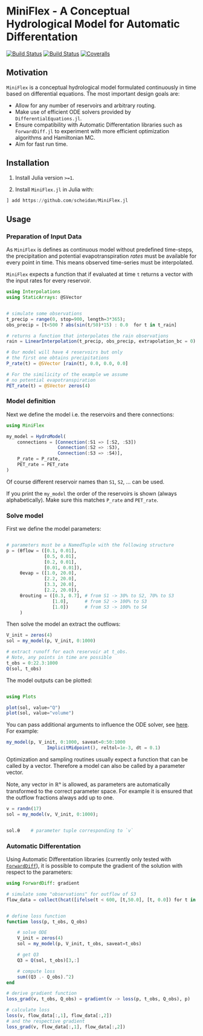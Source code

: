 # MiniFlex - A Conceptual Hydrological Model for Automatic Differentation

[![Build Status](https://travis-ci.com/scheidan/MiniFlex.jl.svg?branch=master)](https://travis-ci.com/scheidan/MiniFlex.jl)
[![Build Status](https://ci.appveyor.com/api/projects/status/github/scheidan/MiniFlex.jl?svg=true)](https://ci.appveyor.com/project/scheidan/MiniFlex-jl)
[![Coveralls](https://coveralls.io/repos/github/scheidan/MiniFlex.jl/badge.svg?branch=master)](https://coveralls.io/github/scheidan/MiniFlex.jl?branch=master)


## Motivation

`MiniFlex` is a conceptual hydrological model formulated continuously
in time based on differential equations. The most important design goals are:

- Allow for any number of reservoirs and arbitrary routing.
- Make use of efficient ODE solvers provided by
  `DifferentialEquations.jl`.
- Ensure compatibility with Automatic Differentation libraries such as
  `ForwardDiff.jl` to experiment with more efficient optimization algorithms
    and Hamiltonian MC.
- Aim for fast run time.


## Installation

1. Install Julia version `>=1`.

2. Install `MiniFlex.jl` in Julia with:
```Julia
] add https://github.com/scheidan/MiniFlex.jl

```


## Usage

### Preparation of Input Data

As `MiniFlex` is defines as continuous model without predefined
time-steps, the precipitation and potential evapotranspiration _rates_
must be available for every point in time. This means observed
time-series must be interpolated.

`MiniFlex` expects a function that if evaluated at time `t` returns a
vector with the input rates for every reservoir.

``` julia
using Interpolations
using StaticArrays: @SVector


# simulate some observations
t_precip = range(0, stop=900, length=3*365);
obs_precip = [t<500 ? abs(sin(t/50)*15) : 0.0  for t in t_rain]

# returns a function that interpolates the rain observations
rain = LinearInterpolation(t_precip, obs_precip, extrapolation_bc = 0)

# Our model will have 4 reservoirs but only
# the first one obtains precipitations
P_rate(t) = @SVector [rain(t), 0.0, 0.0, 0.0]

# For the similicity of the example we assume
# no potential evapotranspiration
PET_rate(t) = @SVector zeros(4)
```

### Model definition

Next we define the model i.e. the reservoirs and there connections:

``` julia
using MiniFlex

my_model = HydroModel(
    connections = [Connection(:S1 => [:S2, :S3])
	               Connection(:S2 => :S3),
                   Connection(:S3 => :S4)],
    P_rate = P_rate,
    PET_rate = PET_rate
)

```
Of course different reservoir names than `S1`, `S2`, ... can be used.

If you print the `my_model`  the order of the reservoirs is shown
(always alphabetically). Make sure this matches `P_rate` and `PET_rate`.

### Solve model

First we define the model parameters:
``` julia

# parameters must be a NamedTuple with the following structure
p = (θflow = ([0.1, 0.01],
              [0.5, 0.01],
              [0.2, 0.01],
              [0.01, 0.01]),
     θevap = ([1.0, 20.0],
              [2.2, 20.0],
              [3.3, 20.0],
              [2.2, 20.0]),
     θrouting = ([0.3, 0.7], # from S1 -> 30% to S2, 70% to S3
                 [1.0],      # from S2 -> 100% to S3
                 [1.0])      # from S3 -> 100% to S4
     )

```

Then solve the model an extract the outflows:

```julia
V_init = zeros(4)
sol = my_model(p, V_init, 0:1000)

# extract runoff for each reservoir at t_obs.
# Note, any points in time are possible
t_obs = 0:22.3:1000
Q(sol, t_obs)

```

The model outputs can be plotted:
```julia

using Plots

plot(sol, value="Q")
plot(sol, value="volume")

```

You can pass additional arguments to influence the ODE solver,
see [here](http://docs.juliadiffeq.org/latest/basics/common_solver_opts.html). For example:

```julia
my_model(p, V_init, 0:1000, saveat=0:50:1000
               ImplicitMidpoint(), reltol=1e-3, dt = 0.1)

```

Optimization and sampling routines usually expect a function that can
be called by a vector.  Therefore a model can also be called by a
parameter vector.

Note, any vector in ℝⁿ is allowed, as parameters are automatically transformed to the
correct parameter space. For example it is ensured that the outflow
fractions always add up to one.

```julia
v = randn(17)
sol = my_model(v, V_init, 0:1000);


sol.θ    # parameter tuple corresponding to `v`
```


### Automatic Differentation
Using Automatic Differentation libraries (currently only tested with [`ForwardDiff`](http://www.juliadiff.org/ForwardDiff.jl/stable/)), it is
possible to compute the gradient of the solution with respect to the
parameters:
```julia
using ForwardDiff: gradient

# simulate some "observations" for outflow of S3
flow_data = collect(hcat([ifelse(t < 600, [t,50.0], [t, 0.0]) for t in 1:10:1000]...)')


# define loss function
function loss(p, t_obs, Q_obs)

    # solve ODE
    V_init = zeros(4)
    sol = my_model(p, V_init, t_obs, saveat=t_obs)

    # get Q3
    Q3 = Q(sol, t_obs)[3,:]

    # compute loss
    sum((Q3 .- Q_obs).^2)
end

# derive gradient function
loss_grad(v, t_obs, Q_obs) = gradient(v -> loss(p, t_obs, Q_obs), p)

# calculate loss
loss(v, flow_data[:,1], flow_data[:,2])
# and the respective gradient
loss_grad(v, flow_data[:,1], flow_data[:,2])
```
